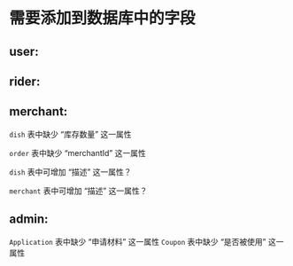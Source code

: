 # 需要添加到数据库中的字段

## user:





## rider:





## merchant: 

`dish` 表中缺少 “库存数量” 这一属性

`order` 表中缺少 “merchantId” 这一属性

`dish` 表中可增加 “描述” 这一属性？

`merchant` 表中可增加 “描述” 这一属性？


## admin:

`Application` 表中缺少 “申请材料” 这一属性
`Coupon` 表中缺少 “是否被使用” 这一属性

